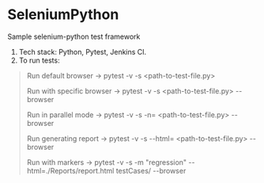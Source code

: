 # SeleniumPython
Sample selenium-python test framework

1. Tech stack: Python, Pytest, Jenkins CI.
2. To run tests:

> Run default browser -> pytest -v -s <path-to-test-file.py>
>
> Run with specific browser -> pytest -v -s <path-to-test-file.py> --browser <browser-name>
>
> Run in parallel mode -> pytest -v -s -n=<parallel-runs-number> <path-to-test-file.py> --browser <browser-name>
>
> Run generating report -> pytest -v -s --html=<path-to-generate-report> <path-to-test-file.py> --browser <browser-name>
>
> Run with markers -> pytest -v -s -m "regression" --html=./Reports/report.html testCases/ --browser <browser-name>
